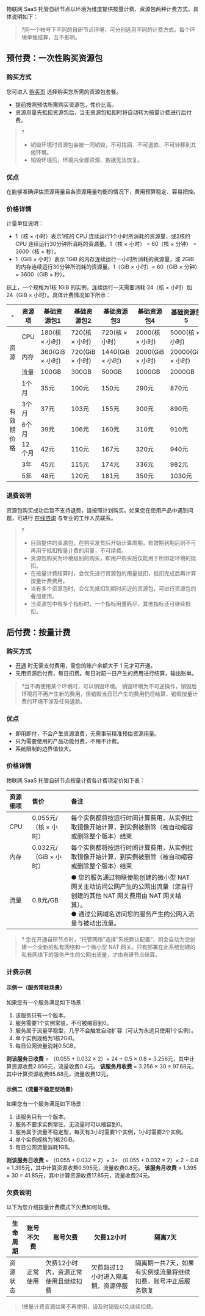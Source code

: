 物联网 SaaS 托管自研节点以环境为维度提供按量计费、资源包两种计费方式，具体说明如下：

> ?同一个帐号下不同的自研节点环境，可分别选用不同的计费方式，每个环境单独结算，互不影响。

## 预付费：一次性购买资源包

### 购买方式

您可进入 [购买页](https://buy.cloud.tencent.com/iotenable?envId=test-9g90g9zv3488cc25) 选择购买您所需的资源包套餐。

- 提前按照预估所需购买资源包，性价比高。
- 资源用量先抵扣资源包后，当无资源包抵扣时将自动转为按量计费进行后付费。

> ?
> - 销毁环境时资源包会被一同销毁，不可找回、不可退款、不可转移到其他环境。
> - 销毁环境后，环境内全部资源、数据无法恢复。

### 优点

在能够准确评估资源用量且各资源用量均衡的情况下，费用预算稳定、容易把控。

### 价格详情

计量单位说明：

- 1（核 × 小时）表示1核的 CPU 连续运行1个小时所消耗的资源量，或2核的 CPU 连续运行30分钟所消耗的资源量。1（核 × 小时） = 60（核 × 分钟） = 3600（核 × 秒）。
- 1（GiB × 小时）表示 1GiB 的内存连续运行一小时所消耗的资源量，或 2GiB 的内存连续运行30分钟所消耗的资源量。1（GiB × 小时）= 60（GiB × 分钟）= 3600（GiB × 秒）。

综上，一个规格为1核 1GiB 的实例，连续运行一天需要消耗 24（核 × 小时）加 24（GiB × 小时）。具体计费情况如下所示：

<table>
<thead>
<tr>
<th>- </th>
<th>资源项</th>
<th>基础资源包1</th>
<th>基础资源包2</th>
<th>基础资源包3</th>
<th>基础资源包4</th>
<th>基础资源包5</th>
<th>基础资源包6</th>
</tr>
</thead>
<tbody><tr>
<td rowspan="3">资源</td>
<td>CPU</td>
<td>180(核 × 小时)</td>
<td>720(核 × 小时)</td>
<td>720(核 × 小时)</td>
<td>2000(核 × 小时)</td>
<td>5000(核 × 小时)</td>
<td>10000(核 × 小时)</td>
</tr>
<tr>
<td>内存</td>
<td>360(GiB × 小时)</td>
<td>720(GiB × 小时)</td>
<td>1440(GiB × 小时)</td>
<td>2000(GiB × 小时)</td>
<td>20000(GiB × 小时)</td>
<td>20000(GiB × 小时)</td>
</tr>
<tr>
<td>流量</td>
<td>100GB</td>
<td>300GB</td>
<td>500GB</td>
<td>1000GB</td>
<td>2000GB</td>
<td>5000GB</td>
</tr>
<tr>
<td rowspan="6">有效期价格</td>
<td>1个月</td>
<td>35元</td>
<td>100元</td>
<td>150元</td>
<td>290元</td>
<td>870元</td>
<td>1580元</td>
</tr>
<tr>
<td>3个月</td>
<td>37元</td>
<td>103元</td>
<td>155元</td>
<td>300元</td>
<td>890元</td>
<td>1600元</td>
</tr>
<tr>
<td>6个月</td>
<td>39元</td>
<td>106元</td>
<td>160元</td>
<td>310元</td>
<td>910元</td>
<td>1620元</td>
</tr>
<tr>
<td>12个月</td>
<td>42元</td>
<td>110元</td>
<td>167元</td>
<td>320元</td>
<td>940元</td>
<td>1650元</td>
</tr>
<tr>
<td>3年</td>
<td>45元</td>
<td>115元</td>
<td>174元</td>
<td>336元</td>
<td>982元</td>
<td>1735元</td>
</tr>
<tr>
<td>5年</td>
<td>48元</td>
<td>120元</td>
<td>181元</td>
<td>350元</td>
<td>1030元</td>
<td>1795元</td>
</tr>
</tbody></table>



### 退费说明

资源包购买成功后暂不支持退费，请按照计划购买。如果您在使用产品中遇到问题，可进行 [在线咨询](https://cloud.tencent.com/online-service?from=sales&source=PRESALE) 与专业的工作人员联系。

> ?
> - 目前提供的资源包，在购买发货后开始计算周期，有效期到期后则不可再用于抵扣按量计费的用量，不可续费。
> - 资源包购买为环境级别的购买，即用户购买后仅能用于所绑定环境的抵扣。
> - 在按量计费结算时，会优先进行资源包的用量抵扣，抵扣完成后再计算按量计费费用。
> - 当有多个资源包时，会优先抵扣到期时间近的资源包，可进行资源包的叠加使用。
> - 当资源包中有多个指标时，一个指标用量耗尽，其他指标还可继续抵扣。



## 后付费：按量计费

### 购买方式

- [开通](https://cloud.tencent.com/document/product/1081/50043) 时无需支付费用，需您的账户余额大于 1 元才可开通。
- 先用资源后付费，每日扣费。每日对前一日产生的费用进行结算，输出账单。

> ?当不再使用某个环境时，可以销毁环境。 销毁环境为不可逆操作，销毁后环境将不再产生新的费用，但销毁当日已产生的费用仍将结算，销毁按量计费的环境不涉及任何退款。

### 优点

- 即用即付，不会产生资源浪费，无需事前精准预估资源用量。
- 只为需要使用的产品功能付费，不用不计费。
- 系统限制的边界值较大。



### 价格详情

物联网 SaaS 托管自研节点按量计费各计费项定价如下表：

| **资源细项** | **售价**               | 备注                                                         |
| :----------- | :--------------------- | :----------------------------------------------------------- |
| CPU          | 0.055元/（核 × 小时）  | 每个实例都将按运行时间计算费用，从实例拉取镜像开始计算，到实例被删除（被自动缩容或删除整个版本）结束 |
| 内存         | 0.032元/（GiB × 小时） | 每个实例都将按运行时间计算费用，从实例拉取镜像开始计算，到实例被删除（被自动缩容或删除整个版本）结束 |
| 流量         | 0.8元/GB               | ● 您的服务通过物联使能创建的微小型 NAT 网关主动访问公网产生的公网出流量（您自行创建的其他 NAT 网关费用由 NAT 网关结算）。<br/>● 通过公网域名访问您的服务产生的公网入流量与被动出流量。 |


> ? 您在开通自研节点时，“托管网络”选择“系统默认配置”，则会自动为您创建一个全新的私有网络和一个微小型 NAT 网关。只有部署在此系统创建的私有网络下的服务产生的公网出流量，才由自研节点结算。



### 计费示例

#### 示例一（服务常驻场景）

如果您有一个服务满足如下场景：

1. 该服务只有一个版本。
2. 服务需要1个实例常驻，不可被缩容到0。
3. 服务属于流量平稳型，几乎不会触发自动扩容（可认为永远只使用1个实例）。
4. 单个实例规格为1核2GiB。
5. 每日公网流量消耗0.5GB。

**则该服务日收费** = （0.055 + 0.032 × 2）× 24 + 0.5 × 0.8 = 3.256元，其中计算资源收费2.856元，流量收费0.4元。
**该服务月收费** = 3.256 × 30 = 97.68元，其中计算资源收费85.68元，流量收费12元。

#### 示例二（流量不稳定型场景）

如果您有一个服务满足如下场景：

1. 该服务只有一个版本。
2. 服务不要求实例常驻，无流量时可以缩容到0。
3. 服务属于流量不稳定型，每天有3小时需要1个实例，1小时需要2个实例。
4. 单个实例规格为1核2GiB。
5. 每日公网流量消耗1GB。

**则该服务日收费** = （0.055 + 0.032 × 2）× 3+ （0.055 + 0.032 × 2）× 2 + 0.8 = 1.395元，其中计算资源收费0.595元，流量收费0.8元。
**该服务月收费** = 1.395 × 30 = 41.85元，其中计算资源收费17.85元，流量收费24元。

### 欠费说明

以下为您介绍按量计费模式下欠费如何处理。

| 生命周期 | 账号不欠费 | 账号欠费                             | 欠费12小时                         | 隔离7天                                                      |
| -------- | ---------- | ------------------------------------ | ---------------------------------- | ------------------------------------------------------------ |
| 资源状态 | 正常使用   | 欠费12小时内，资源正常使用且继续扣费 | 欠费超过12小时进入隔离期，资源停服 | 隔离期一共7天，如果有实例或流量将继续扣费，账号冲正后服务恢复 |

> !按量计费资源如果不再使用，请及时销毁以免继续扣费。
